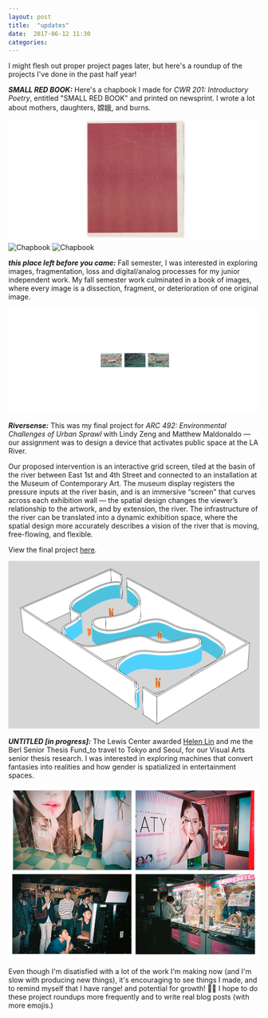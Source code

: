 ```yaml
---
layout: post
title:  "updates"
date:  2017-06-12 11:30
categories: 
---
```


I might flesh out proper project pages later, but here's a roundup of the projects I've done in the past half year! 


_**SMALL RED BOOK:**_ Here's a chapbook I made for _CWR 201: Introductory Poetry_, entitled "SMALL RED BOOK" and printed on newsprint. I wrote a lot about mothers, daughters, 嫦娥, and burns. 

![Chapbook](/img/blog/scancover.png)
![Chapbook](/img/blog/scan.png)
![Chapbook](/img/blog/scan2.png)


_**this place left before you came:**_ Fall semester, I was interested in exploring images, fragmentation, loss and digital/analog processes for my junior independent work. My fall semester work culminated in a book of images, where every image is a dissection, fragment, or deterioration of one original image. 

![VIS Book](/img/blog/littlebook2.gif)

_**Riversense:**_ This was my final project for _ARC 492: Environmental Challenges of Urban Sprawl_ with Lindy Zeng and Matthew Maldonaldo — our assignment was to design a device that activates public space at the LA River. 

Our proposed intervention is an interactive grid screen, tiled at the basin of the river between East 1st and 4th Street and connected to an installation at the Museum of Contemporary Art. The museum display registers the pressure inputs at the river basin, and is an immersive “screen" that curves across each exhibition wall — the spatial design changes the viewer’s relationship to the artwork, and by extension, the river. The infrastructure of the river can be translated into a dynamic exhibition space, where the spatial design more accurately describes a vision of the river that is moving, free-flowing, and flexible.

View the final project [here](arc492.github.io).

![MOCA](/img/blog/moca.png)

_**UNTITLED [in progress]:**_ The Lewis Center awarded [Helen Lin](facebook.com/helenlinart) and me the Berl Senior Thesis Fund_to travel to Tokyo and Seoul, for our Visual Arts senior thesis research. I was interested in exploring machines that convert fantasies into realities and how gender is spatialized in entertainment spaces. 

![Tokyo](/img/blog/machines1.png)

Even though I'm disatisfied with a lot of the work I'm making now (and I'm slow with producing new things), it's encouraging to see things I made, and to remind myself that I have range! and potential for growth! 🚀🚀 I hope to do these project roundups more frequently and to write real blog posts (with more emojis.)













